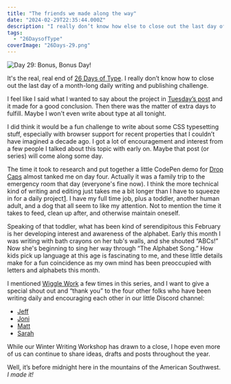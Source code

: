 ```yaml
---
title: "The friends we made along the way"
date: "2024-02-29T22:35:44.000Z"
description: "I really don’t know how else to close out the last day of a month-long daily writing and publishing challenge."
tags: 
  - "26DaysofType"
coverImage: "26Days-29.png"
---
```


![Day 29: Bonus, Bonus Day!](/img/post-images/26Days-29-1024x576.png)

It's the real, real end of [26 Days of Type](/26-days-of-type.html). I really don’t know how to close out the last day of a month-long daily writing and publishing challenge.

I feel like I said what I wanted to say about the project in [Tuesday’s post](/posts/2024-a-font-is-a-personal-thing.html) and it made for a good conclusion. Then there was the matter of extra days to fulfill. Maybe I won't even write about type at all tonight.

I did think it would be a fun challenge to write about some CSS typesetting stuff, especially with browser support for recent properties that I couldn’t have imagined a decade ago. I got a lot of encouragement and interest from a few people I talked about this topic with early on. Maybe that post (or series) will come along some day.

The time it took to research and put together a little CodePen demo for [Drop Caps](/posts/2024-drop-caps.html) almost tanked me on day four. Actually it was a family trip to the emergency room that day (everyone's fine now). I think the more technical kind of writing and editing just takes me a bit longer than I have to squeeze in for a daily project[1](#9fb52aa9-c738-4656-ba4e-c27e6fc1f22b). I have my full time job, plus a toddler, another human adult, and a dog that all seem to like my attention. Not to mention the time it takes to feed, clean up after, and otherwise maintain oneself.

Speaking of that toddler, what has been kind of serendipitous this February is her developing interest and awareness of the alphabet. Early this month I was writing with bath crayons on her tub's walls, and she shouted “ABCs!” Now she's beginning to sing her way through “The Alphabet Song.” How kids pick up language at this age is fascinating to me, and these little details make for a fun coincidence as my own mind has been preoccupied with letters and alphabets this month.

I mentioned [Wiggle Work](https://wiggle.work/) a few times in this series, and I want to give a special shout out and “thank you” to the four other folks who have been writing daily and encouraging each other in our little Discord channel:

- [Jeff](https://micro.webology.dev/archive/)
- [Joni](https://www.breakfastletters.com/archives)
- [Matt](https://garden.mattstein.com/notes)
- [Sarah](https://www.sarahgebauer.com/post/)

While our Winter Writing Workshop has drawn to a close, I hope even more of us can continue to share ideas, drafts and posts throughout the year.

Well, it’s before midnight here in the mountains of the American Southwest. _I made it!_
